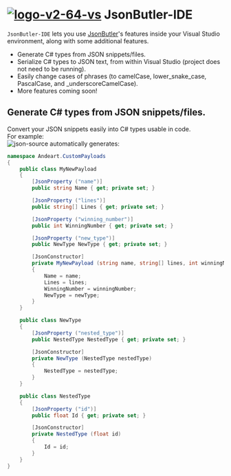 # [![logo-v2-64-vs][jsonbutlervs icon]](#) JsonButler-IDE

`JsonButler-IDE` lets you use [JsonButler][jsonbutler library]'s features inside your Visual Studio environment, along with some additional features.

- Generate C# types from JSON snippets/files.
- Serialize C# types to JSON text, from within Visual Studio (project does not need to be running).
- Easily change cases of phrases (to camelCase, lower_snake_case, PascalCase, and _underscoreCamelCase).
- More features coming soon!

## Generate C# types from JSON snippets/files.
Convert your JSON snippets easily into C# types usable in code.<br/>
For example:<br/>
![json-source][jb-0-jsonsource]
automatically generates:
```csharp
namespace Andeart.CustomPayloads
{
    public class MyNewPayload
    {
        [JsonProperty ("name")]
        public string Name { get; private set; }

        [JsonProperty ("lines")]
        public string[] Lines { get; private set; }

        [JsonProperty ("winning_number")]
        public int WinningNumber { get; private set; }

        [JsonProperty ("new_type")]
        public NewType NewType { get; private set; }

        [JsonConstructor]
        private MyNewPayload (string name, string[] lines, int winningNumber, NewType newType)
        {
            Name = name;
            Lines = lines;
            WinningNumber = winningNumber;
            NewType = newType;
        }
    }

    public class NewType
    {
        [JsonProperty ("nested_type")]
        public NestedType NestedType { get; private set; }

        [JsonConstructor]
        private NewType (NestedType nestedType)
        {
            NestedType = nestedType;
        }
    }

    public class NestedType
    {
        [JsonProperty ("id")]
        public float Id { get; private set; }

        [JsonConstructor]
        private NestedType (float id)
        {
            Id = id;
        }
    }
}
```





[jsonbutler library]: https://github.com/andeart/JsonButler "JsonButler"
[jsonbutlervs icon]: https://user-images.githubusercontent.com/6226493/44009167-a0dc8714-9e5e-11e8-93c9-802549e5187a.png "JsonButler"
[jb-0-jsonsource]: https://user-images.githubusercontent.com/6226493/45602176-51b4b900-b9ce-11e8-8607-54146b1dad3d.png
